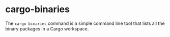 # cargo-binaries

The `cargo binaries` command is a simple command line tool that
lists all the binary packages in a Cargo workspace.
